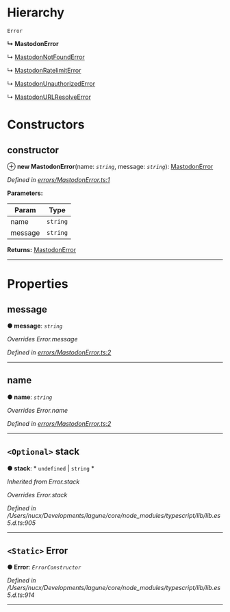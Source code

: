 

# Hierarchy

 `Error`

**↳ MastodonError**

↳  [MastodonNotFoundError](_errors_mastodonnotfounderror_.mastodonnotfounderror.md)

↳  [MastodonRatelimitError](_errors_mastodonratelimiterror_.mastodonratelimiterror.md)

↳  [MastodonUnauthorizedError](_errors_mastodonunauthorizederror_.mastodonunauthorizederror.md)

↳  [MastodonURLResolveError](_errors_mastodonurlresolveerror_.mastodonurlresolveerror.md)

# Constructors

<a id="constructor"></a>

##  constructor

⊕ **new MastodonError**(name: *`string`*, message: *`string`*): [MastodonError](_errors_mastodonerror_.mastodonerror.md)

*Defined in [errors/MastodonError.ts:1](https://github.com/lagunehq/core/blob/dae58ab/src/errors/MastodonError.ts#L1)*

**Parameters:**

| Param | Type |
| ------ | ------ |
| name | `string` |
| message | `string` |

**Returns:** [MastodonError](_errors_mastodonerror_.mastodonerror.md)

___

# Properties

<a id="message"></a>

##  message

**● message**: *`string`*

*Overrides Error.message*

*Defined in [errors/MastodonError.ts:2](https://github.com/lagunehq/core/blob/dae58ab/src/errors/MastodonError.ts#L2)*

___
<a id="name"></a>

##  name

**● name**: *`string`*

*Overrides Error.name*

*Defined in [errors/MastodonError.ts:2](https://github.com/lagunehq/core/blob/dae58ab/src/errors/MastodonError.ts#L2)*

___
<a id="stack"></a>

## `<Optional>` stack

**● stack**: * `undefined` &#124; `string`
*

*Inherited from Error.stack*

*Overrides Error.stack*

*Defined in /Users/nucx/Developments/lagune/core/node_modules/typescript/lib/lib.es5.d.ts:905*

___
<a id="error"></a>

## `<Static>` Error

**● Error**: *`ErrorConstructor`*

*Defined in /Users/nucx/Developments/lagune/core/node_modules/typescript/lib/lib.es5.d.ts:914*

___


